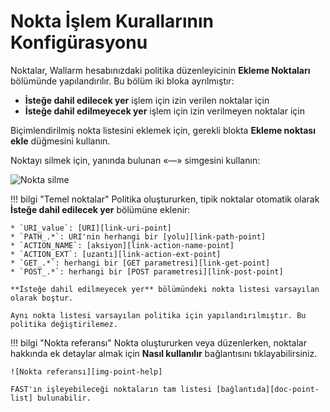 [img-remove-point]: ../../../images/fast/operations/common/test-policy/policy-editor/remove-point.png         
[img-point-help]: ../../../images/fast/operations/common/test-policy/policy-editor/point-help.png                

[link-get-point]: ../../dsl/points/parsers/http.md#get-filter
[link-post-point]: ../../dsl/points/parsers/http.md#post-filter
[link-path-point]: ../../dsl/points/parsers/http.md#path-filter
[link-action-name-point]: ../../dsl/points/parsers/http.md#actionname-filter
[link-action-ext-point]: ../../dsl/points/parsers/http.md#actionext-filter
[link-uri-point]: ../../dsl/points/parsers/http.md#uri-filter

[doc-point-list]: ../../dsl/points/parsers.md

# Nokta İşlem Kurallarının Konfigürasyonu

Noktalar, Wallarm hesabınızdaki politika düzenleyicinin **Ekleme Noktaları** bölümünde yapılandırılır. Bu bölüm iki bloka ayrılmıştır:

* **İsteğe dahil edilecek yer** işlem için izin verilen noktalar için
* **İsteğe dahil edilmeyecek yer** işlem için izin verilmeyen noktalar için

Biçimlendirilmiş nokta listesini eklemek için, gerekli blokta **Ekleme noktası ekle** düğmesini kullanın.

Noktayı silmek için, yanında bulunan «—» simgesini kullanın:

![Nokta silme][img-remove-point]

!!! bilgi "Temel noktalar"
    Politika oluştururken, tipik noktalar otomatik olarak **İsteğe dahil edilecek yer** bölümüne eklenir:

    * `URI_value`: [URI][link-uri-point]
    * `PATH_.*`: URI'nin herhangi bir [yolu][link-path-point]
    * `ACTION_NAME`: [aksiyon][link-action-name-point]
    * `ACTION_EXT`: [uzantı][link-action-ext-point]
    * `GET_.*`: herhangi bir [GET parametresi][link-get-point]
    * `POST_.*`: herhangi bir [POST parametresi][link-post-point]
    
    **İsteğe dahil edilmeyecek yer** bölümündeki nokta listesi varsayılan olarak boştur.

    Aynı nokta listesi varsayılan politika için yapılandırılmıştır. Bu politika değiştirilemez.

 
!!! bilgi "Nokta referansı"
    Nokta oluştururken veya düzenlerken, noktalar hakkında ek detaylar almak için **Nasıl kullanılır** bağlantısını tıklayabilirsiniz.

    ![Nokta referansı][img-point-help]

    FAST'ın işleyebileceği noktaların tam listesi [bağlantıda][doc-point-list] bulunabilir.